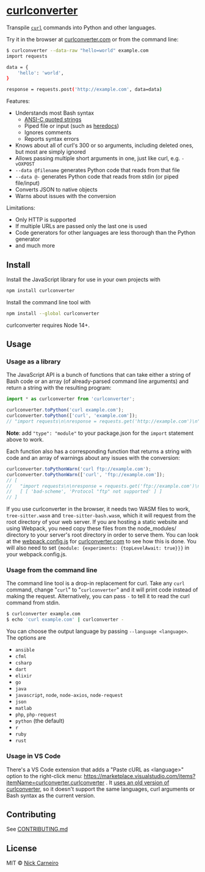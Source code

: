 # [curlconverter](https://curlconverter.com)

Transpile [`curl`](https://en.wikipedia.org/wiki/CURL) commands into Python and other languages.

Try it in the browser at [curlconverter.com](https://curlconverter.com) or from the command line:

```sh
$ curlconverter --data-raw "hello=world" example.com
import requests

data = {
    'hello': 'world',
}

response = requests.post('http://example.com', data=data)
```

Features:

- Understands most Bash syntax
  - [ANSI-C quoted strings](https://www.gnu.org/software/bash/manual/bash.html#ANSI_002dC-Quoting)
  - Piped file or input (such as [heredocs](https://www.gnu.org/software/bash/manual/bash.html#Here-Documents))
  - Ignores comments
  - Reports syntax errors
- Knows about all of curl's 300 or so arguments, including deleted ones, but most are simply ignored
- Allows passing multiple short arguments in one, just like curl, e.g. `-vOXPOST`
- `--data @filename` generates Python code that reads from that file
- `--data @-` generates Python code that reads from stdin (or piped file/input)
- Converts JSON to native objects
- Warns about issues with the conversion

Limitations:

- Only HTTP is supported
- If multiple URLs are passed only the last one is used 
- Code generators for other languages are less thorough than the Python generator
- and much more

## Install

Install the JavaScript library for use in your own projects with

```sh
npm install curlconverter
```

Install the command line tool with

```sh
npm install --global curlconverter
```

curlconverter requires Node 14+.

## Usage

### Usage as a library

The JavaScript API is a bunch of functions that can take either a string of Bash code or an array (of already-parsed command line arguments) and return a string with the resulting program:

```js
import * as curlconverter from 'curlconverter';

curlconverter.toPython('curl example.com');
curlconverter.toPython(['curl', 'example.com']);
// "import requests\n\nresponse = requests.get('http://example.com')\n"
```

**Note**: add `"type": "module"` to your package.json for the `import` statement above to work.

Each function also has a corresponding function that returns a string with code and an array of warnings about any issues with the conversion:

``` js
curlconverter.toPythonWarn('curl ftp://example.com');
curlconverter.toPythonWarn(['curl', 'ftp://example.com']);
// [
//   "import requests\n\nresponse = requests.get('ftp://example.com')\n",
//   [ [ 'bad-scheme', 'Protocol "ftp" not supported' ] ]
// ]
```

If you use curlconverter in the browser, it needs two WASM files to work, `tree-sitter.wasm` and `tree-sitter-bash.wasm`, which it will request from the root directory of your web server. If you are hosting a static website and using Webpack, you need copy these files from the node_modules/ directory to your server's root directory in order to serve them. You can look at the [webpack.config.js](https://github.com/curlconverter/curlconverter.github.io/blob/2e1722891be22b1bb5c47976fb7873f6eb86b94d/webpack.config.js#L130-L131) for [curlconverter.com](https://curlconverter.com/) to see how this is done. You will also need to set `{module: {experiments: {topLevelAwait: true}}}` in your webpack.config.js.


### Usage from the command line

The command line tool is a drop-in replacement for curl. Take any `curl` command, change "`curl`" to "`curlconverter`" and it will print code instead of making the request. Alternatively, you can pass `-` to tell it to read the curl command from stdin.

``` sh
$ curlconverter example.com
$ echo 'curl example.com' | curlconverter -
```


You can choose the output language by passing `--language <language>`. The options are

- `ansible`
- `cfml`
- `csharp`
- `dart`
- `elixir`
- `go`
- `java`
- `javascript`, `node`, `node-axios`, `node-request`
- `json`
- `matlab`
- `php`, `php-request`
- `python` (the default)
- `r`
- `ruby`
- `rust`

### Usage in VS Code

There's a VS Code extension that adds a "Paste cURL as \<language\>" option to the right-click menu: https://marketplace.visualstudio.com/items?itemName=curlconverter.curlconverter . It [uses an old version of curlconverter](https://github.com/curlconverter/curlconverter-vscode/issues/1), so it doesn't support the same languages, curl arguments or Bash syntax as the current version.

## Contributing

See [CONTRIBUTING.md](./CONTRIBUTING.md)

## License

MIT © [Nick Carneiro](http://trillworks.com)
